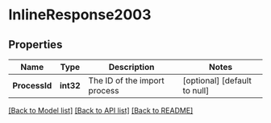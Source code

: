 # InlineResponse2003

## Properties
Name | Type | Description | Notes
------------ | ------------- | ------------- | -------------
**ProcessId** | **int32** | The ID of the import process | [optional] [default to null]

[[Back to Model list]](../README.md#documentation-for-models) [[Back to API list]](../README.md#documentation-for-api-endpoints) [[Back to README]](../README.md)



